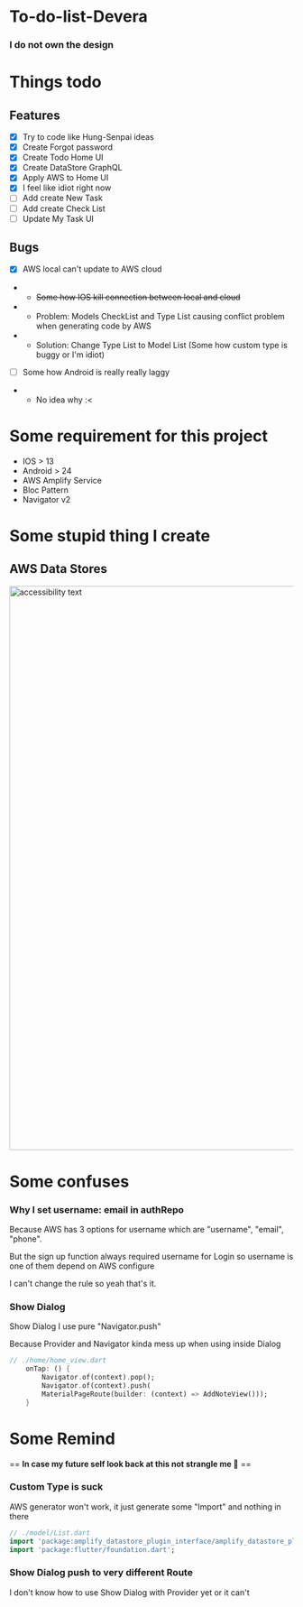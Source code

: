 # To-do-list-Devera

### I do not own the design

# Things todo

## Features

- [x] Try to code like Hung-Senpai ideas
- [x] Create Forgot password
- [x] Create Todo Home UI
- [x] Create DataStore GraphQL
- [x] Apply AWS to Home UI
- [x] I feel like idiot right now
- [ ] Add create New Task
- [ ] Add create Check List
- [ ] Update My Task UI

## Bugs

- [x] AWS local can't update to AWS cloud
- - <strike>Some how IOS kill connection between local and cloud</strike>
- - Problem: Models CheckList and Type List causing conflict problem when generating code by AWS
- - Solution: Change Type List to Model List (Some how custom type is buggy or I'm idiot)

- [ ] Some how Android is really really laggy
- - No idea why :<

# Some requirement for this project

- IOS > 13
- Android > 24
- AWS Amplify Service
- Bloc Pattern
- Navigator v2

# Some stupid thing I create

## AWS Data Stores

<img src="https://firebasestorage.googleapis.com/v0/b/wanders-b9bab.appspot.com/o/DataStore%2FScreen%20Shot%202021-08-22%20at%2016.25.12.png?alt=media&token=44ea06bc-ab28-4450-9d03-258d3ca4fb48" width="1000" alt="accessibility text">

# Some confuses

### Why I set username: email in authRepo

Because AWS has 3 options for username which are "username", "email", "phone".

But the sign up function always required username for Login so username is one of them depend on AWS configure

I can't change the rule so yeah that's it.

### Show Dialog

Show Dialog I use pure "Navigator.push"

Because Provider and Navigator kinda mess up when using inside Dialog

```dart
// ./home/home_view.dart
    onTap: () {
        Navigator.of(context).pop();
        Navigator.of(context).push(
        MaterialPageRoute(builder: (context) => AddNoteView()));
    }
```

# Some Remind

== <b>In case my future self look back at this not strangle me 👼</b> ==

### Custom Type is suck

AWS generator won't work, it just generate some "Import" and nothing in there

```dart
// ./model/List.dart
import 'package:amplify_datastore_plugin_interface/amplify_datastore_plugin_interface.dart';
import 'package:flutter/foundation.dart';
```

### Show Dialog push to very different Route

I don't know how to use Show Dialog with Provider yet or it can't
